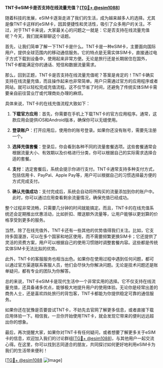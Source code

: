 **TNT卡eSIM卡是否支持在线流量充值？[[TG💪+ @esim1088](https://t.me/s/esim1088)]**

随着科技的发展，eSIM卡逐渐走进了我们的生活，成为越来越多人的选择。尤其是像TNT卡这样的eSIM卡，因其便捷性和灵活性，吸引了众多用户的关注。不过，对于TNT卡来说，大家最关心的问题之一就是：它是否支持在线流量充值呢？今天，我们就来聊聊这个话题。

首先，让我们简单了解一下TNT卡是什么。TNT卡是一种eSIM卡，主要面向国际用户，提供全球范围内的移动通信服务。它的特点是无需实体SIM卡，直接通过电子方式下载到设备中，使用起来非常方便。无论是旅行还是长期居住在国外，TNT卡都能满足你的通话、短信和数据流量需求。

那么，回到正题，TNT卡是否支持在线流量充值呢？答案是肯定的！TNT卡确实支持在线流量充值，而且操作起来也非常简单。用户只需通过官方的应用程序或者网站，就可以轻松完成充值流程。这不仅节省了时间，还避免了传统实体SIM卡需要亲自前往营业厅或代理商处办理的麻烦。

具体来说，TNT卡的在线充值流程大致如下：

1. **下载官方应用**：首先，你需要在手机上下载TNT卡的官方应用程序。通常，这款应用会提供iOS和Android版本，确保你可以无缝使用。

2. **登录账户**：打开应用后，使用你的账号登录。如果你还没有账号，需要先注册一个。

3. **选择充值套餐**：登录后，你会看到各种不同的流量套餐选项。这些套餐通常会根据流量大小、有效期以及价格进行分类，你可以根据自己的实际需求选择合适的套餐。

4. **支付**：选定套餐后，系统会提示你进行支付。TNT卡通常支持多种支付方式，包括信用卡、PayPal、Apple Pay等，用户可以根据自己的习惯选择最方便的方式完成支付。

5. **确认充值成功**：支付完成后，系统会自动将所购买的流量添加到你的账户中。此时，你可以通过应用查看剩余流量情况，确保充值已经成功。

整个过程非常流畅，只需要几分钟的时间就能搞定。而且，TNT卡的在线充值系统还会定期推出优惠活动，比如折扣、赠送额外流量等，让用户能够以更划算的价格享受到更多的服务。

当然，除了在线充值外，TNT卡还有一些其他的优势值得我们关注。比如，它支持多国漫游，可以在多个国家和地区使用，而不需要频繁更换SIM卡；它还提供了灵活的资费方案，用户可以根据自己的使用习惯随时调整套餐内容。这些都是传统实体SIM卡无法比拟的优势。

此外，TNT卡的客服服务也相当出色。如果你在使用过程中遇到任何问题，都可以通过官方渠道联系客服人员，他们会尽快为你解决问题。无论是技术问题还是账单疑问，都有专业的团队为你解答。

总的来说，TNT卡eSIM卡是现代生活中一个非常实用的选择。它不仅支持在线流量充值，还具备诸多优点，能够极大地提升用户的使用体验。无论你是经常出差的商务人士，还是喜欢四处旅行的背包客，TNT卡都能为你提供稳定可靠的通信服务。

如果你还在犹豫是否要尝试TNT卡，不妨先去官网了解更多信息，或者直接下载应用体验一下。相信我，一旦你开始使用TNT卡，就会发现它带来的便利远远超出你的想象。

最后，再次提醒大家，如果你对TNT卡有任何疑问，或者想要了解更多关于eSIM卡的信息，欢迎加入我们的讨论群组[[TG💪+ @esim1088](https://t.me/s/esim1088)]，与其他用户一起交流心得。在这里，你可以找到志同道合的朋友，共同探讨如何更好地利用eSIM卡为我们的生活带来便利！

[[TG💪+ @esim1088](https://t.me/s/esim1088) ![Image](https://i.postimg.cc/4NQfJmqS/Snipaste-2025-05-13-00-14-12.png)]